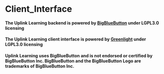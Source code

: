 # Client_Interface

#### The Uplink Learning backend is powered by [BigBlueButton](https://github.com/bigbluebutton/bigbluebutton) under LGPL3.0 licensing

#### The Uplink Learning client interface is powered by [Greenlight](https://github.com/bigbluebutton/greenlight) under LGPL3.0 licensing

#### Uplink Learning uses BigBlueButton and is not endorsed or certified by BigBlueButton Inc. BigBlueButton and the BigBlueButton Logo are trademarks of BigBlueButton Inc.
